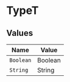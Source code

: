 # TypeT


## Values

| Name      | Value     |
| --------- | --------- |
| `Boolean` | Boolean   |
| `String`  | String    |